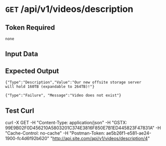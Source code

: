 # <code>GET</code> /api/v1/videos/description

## Token Required
	none

## Input Data

	
## Expected Output

<code>{"Type":"Description","Value":"Our new offsite storage server will hold 160TB (expandable to 264TB)!"}</code> 

<code>{"Type":"Failure", "Message":"Video does not exist"}</code> 

## Test Curl

curl -X GET -H "Content-Type: application/json" -H "GSTX: 99E9B02F0D456210A5803201C374E3816F850E7B1ED445823F47831A" -H "Cache-Control: no-cache" -H "Postman-Token: ae5b26f1-e581-ae24-1900-fc4d6f92b620" "http://api.site.com/api/v1/videos/description/4"
